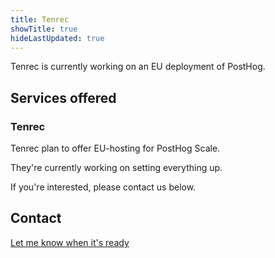 ```yaml
---
title: Tenrec
showTitle: true
hideLastUpdated: true
---
```


Tenrec is currently working on an EU deployment of PostHog.

## Services offered

### Tenrec

Tenrec plan to offer EU-hosting for PostHog Scale.

They're currently working on setting everything up.

If you're interested, please contact us below.

## Contact

[Let me know when it's ready](mailto:marketplace+tenrec@posthog.com)